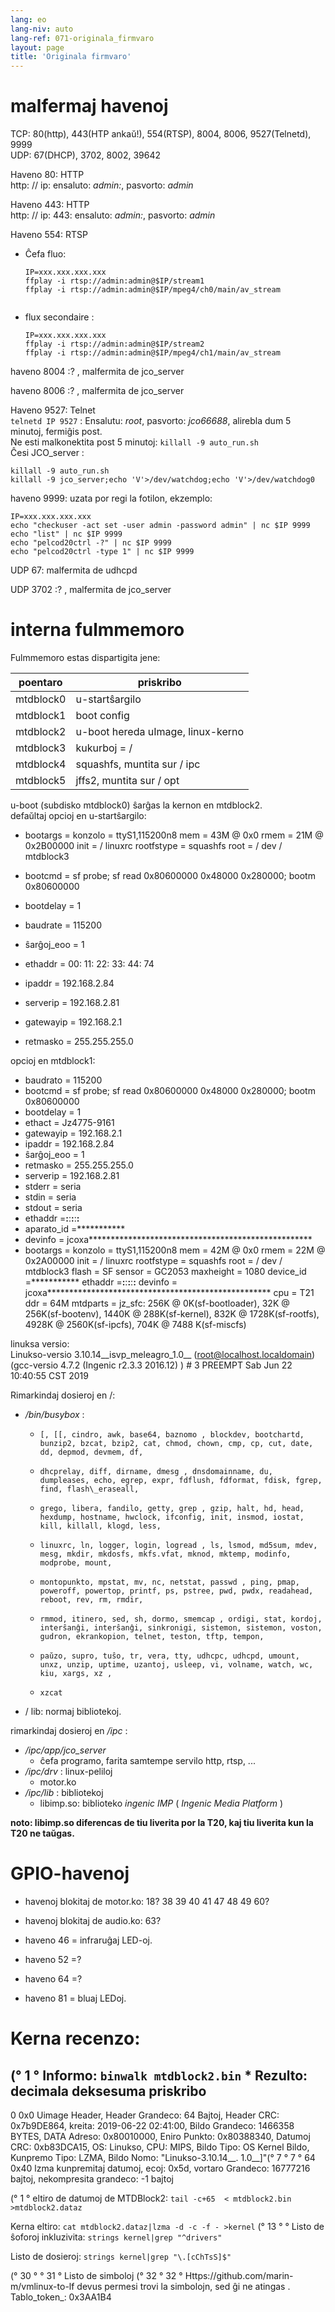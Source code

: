 ```yaml
---
lang: eo
lang-niv: auto
lang-ref: 071-originala_firmvaro
layout: page
title: 'Originala firmvaro'
---
```


# malfermaj havenoj

TCP: 80(http), 443(HTP ankaŭ!), 554(RTSP), 8004, 8006, 9527(Telnetd), 9999  
UDP: 67(DHCP), 3702, 8002, 39642

Haveno 80: HTTP  
http: // ip: ensaluto: _admin:_, pasvorto: _admin_

Haveno 443: HTTP  
http: // ip: 443: ensaluto: _admin:_, pasvorto: _admin_

Haveno 554: RTSP  
* Ĉefa fluo: 


    ```
    IP=xxx.xxx.xxx.xxx
    ffplay -i rtsp://admin:admin@$IP/stream1
    ffplay -i rtsp://admin:admin@$IP/mpeg4/ch0/main/av_stream


    ```
* flux secondaire :


    ```
    IP=xxx.xxx.xxx.xxx
    ffplay -i rtsp://admin:admin@$IP/stream2
    ffplay -i rtsp://admin:admin@$IP/mpeg4/ch1/main/av_stream
    ````

haveno 8004 :? , malfermita de jco_server


haveno 8006 :? , malfermita de jco_server



Haveno 9527: Telnet  
`telnetd IP 9527` : Ensalutu: _root_, pasvorto: _jco66688_, alirebla dum 5 minutoj, fermiĝis post.  
Ne esti malkonektita post 5 minutoj: `killall -9 auto_run.sh`  
Ĉesi JCO_server : 
 

```
killall -9 auto_run.sh
killall -9 jco_server;echo 'V'>/dev/watchdog;echo 'V'>/dev/watchdog0
```

haveno 9999: uzata por regi la fotilon, ekzemplo:

```
IP=xxx.xxx.xxx.xxx
echo "checkuser -act set -user admin -password admin" | nc $IP 9999
echo "list" | nc $IP 9999
echo "pelcod20ctrl -?" | nc $IP 9999
echo "pelcod20ctrl -type 1" | nc $IP 9999
```

UDP 67: malfermita de udhcpd

UDP 3702 :? , malfermita de jco_server



# interna fulmmemoro
Fulmmemoro estas dispartigita jene:

poentaro | priskribo |
--- | --- |
mtdblock0 | u-startŝargilo |
mtdblock1 | boot config |
mtdblock2 | u-boot hereda uImage, linux-kerno |
mtdblock3 | kukurboj = / |
mtdblock4 | squashfs, muntita sur / ipc |
mtdblock5 | jffs2, muntita sur / opt |

u-boot (subdisko mtdblock0) ŝarĝas la kernon en mtdblock2.  
defaŭltaj opcioj en u-startŝargilo:  
* bootargs = konzolo = ttyS1,115200n8 mem = 43M @ 0x0 rmem = 21M @ 0x2B00000 init = / linuxrc rootfstype = squashfs root = / dev / mtdblock3

* bootcmd = sf probe; sf read 0x80600000 0x48000 0x280000; bootm 0x80600000

* bootdelay = 1

* baudrate = 115200

* ŝarĝoj\_eoo = 1

* ethaddr = 00: 11: 22: 33: 44: 74

* ipaddr = 192.168.2.84

* serverip = 192.168.2.81

* gatewayip = 192.168.2.1

* retmasko = 255.255.255.0


opcioj en mtdblock1:
* baudrato = 115200
* bootcmd = sf probe; sf read 0x80600000 0x48000 0x280000; bootm 0x80600000
* bootdelay = 1
* ethact = Jz4775-9161
* gatewayip = 192.168.2.1
* ipaddr = 192.168.2.84
* ŝarĝoj\_eoo = 1
* retmasko = 255.255.255.0
* serverip = 192.168.2.81
* stderr = seria
* stdin = seria
* stdout = seria
* ethaddr =**:**:**:**:**:**
* aparato\_id =***********
* devinfo = jcoxa***************************************************
* bootargs = konzolo = ttyS1,115200n8 mem = 42M @ 0x0 rmem = 22M @ 0x2A00000 init = / linuxrc rootfstype = squashfs root = / dev / mtdblock3 flash = SF sensor = GC2053 maxheight = 1080 device\_id =*********** ethaddr =**:**:**:**:**:** devinfo = jcoxa*************************************************** cpu = T21 ddr = 64M mtdparts = jz\_sfc: 256K @ 0K(sf-bootloader), 32K @ 256K(sf-bootenv), 1440K @ 288K(sf-kernel), 832K @ 1728K(sf-rootfs), 4928K @ 2560K(sf-ipcfs), 704K @ 7488 K(sf-miscfs)


linuksa versio:  
Linukso-versio 3.10.14\_\_isvp\_meleagro\_1.0\_\_ (root@localhost.localdomain) (gcc-versio 4.7.2 (Ingenic r2.3.3 2016.12) ) # 3 PREEMPT Sab Jun 22 10:40:55 CST 2019


Rimarkindaj dosieroj en /:
* _/bin/busybox_ : 
  *     [, [[, cindro, awk, base64, baznomo , blockdev, bootchartd, bunzip2, bzcat, bzip2, cat, chmod, chown, cmp, cp, cut, date, dd, depmod, devmem, df,
  *     dhcprelay, diff, dirname, dmesg , dnsdomainname, du, dumpleases, echo, egrep, expr, fdflush, fdformat, fdisk, fgrep, find, flash\_eraseall,
  *     grego, libera, fandilo, getty, grep , gzip, halt, hd, head, hexdump, hostname, hwclock, ifconfig, init, insmod, iostat, kill, killall, klogd, less,
  *     linuxrc, ln, logger, login, logread , ls, lsmod, md5sum, mdev, mesg, mkdir, mkdosfs, mkfs.vfat, mknod, mktemp, modinfo, modprobe, mount,
  *     montopunkto, mpstat, mv, nc, netstat, passwd , ping, pmap, poweroff, powertop, printf, ps, pstree, pwd, pwdx, readahead, reboot, rev, rm, rmdir,
  *     rmmod, itinero, sed, sh, dormo, smemcap , ordigi, stat, kordoj, interŝanĝi, interŝanĝi, sinkronigi, sistemon, sistemon, voston, gudron, ekrankopion, telnet, teston, tftp, tempon,
  *     paŭzo, supro, tuŝo, tr, vera, tty, udhcpc, udhcpd, umount, unxz, unzip, uptime, uzantoj, usleep, vi, volname, watch, wc, kiu, xargs, xz ,
  *     xzcat

* / lib: normaj bibliotekoj.


rimarkindaj dosieroj en _/ipc_ :
* _/ipc/app/jco\_server_
  * ĉefa programo, farita samtempe servilo http, rtsp, ...
* _/ipc/drv_ : linux-peliloj
  * motor.ko
* _/ipc/lib_ : bibliotekoj
  * libimp.so: biblioteko _ingenic_ _IMP_ ( _Ingenic Media Platform_ )


**noto: libimp.so diferencas de tiu liverita por la T20, kaj tiu liverita kun la T20 ne taŭgas.**

# GPIO-havenoj

* havenoj blokitaj de motor.ko: 18? 38 39 40 41 47 48 49 60?

* havenoj blokitaj de audio.ko: 63?

* haveno 46 = infraruĝaj LED-oj.

* haveno 52 =?

* haveno 64 =?

* haveno 81 = bluaj LEDoj.


# Kerna recenzo:
(° 1 ° Informo:
    `binwalk mtdblock2.bin`
    * Rezulto:
decimala deksesuma priskribo
--------------------------------------------------------------------------------
0 0x0 Uimage Header, Header Grandeco: 64 Bajtoj, Header CRC: 0x7b9DE864, kreita: 2019-06-22 02:41:00, Bildo Grandeco: 1466358 BYTES, DATA Adreso: 0x80010000, Eniro Punkto: 0x80388340, Datumoj CRC: 0xb83DCA15, OS: Linukso, CPU: MIPS, Bildo Tipo: OS Kernel Bildo, Kunpremo Tipo: LZMA, Bildo Nomo: "Linukso-3.10.14__. 1.0__]"(° 7 ° 7 ° 64 0x40 lzma kunpremitaj datumoj, ecoj: 0x5d, vortaro Grandeco: 16777216 bajtoj, nekompresita grandeco: -1 bajtoj

(° 1 ° eltiro de datumoj de MTDBlock2:
    `tail -c+65  < mtdblock2.bin >mtdblock2.dataz`

Kerna eltiro:
    `cat mtdblock2.dataz|lzma -d -c -f - >kernel`
(° 13 ° ° Listo de ŝoforoj inkluzivita:    `strings kernel|grep "^drivers"`

Listo de dosieroj:
    `strings kernel|grep "\.[cChTsS]$"`









(° 30 ° ° 31 ° Listo de simboloj (° 32 ° 32 ° Https://github.com/marin-m/vmlinux-to-lf devus permesi trovi la simbolojn, sed ĝi ne atingas
. Tablo_token_: 0x3AA1B4
